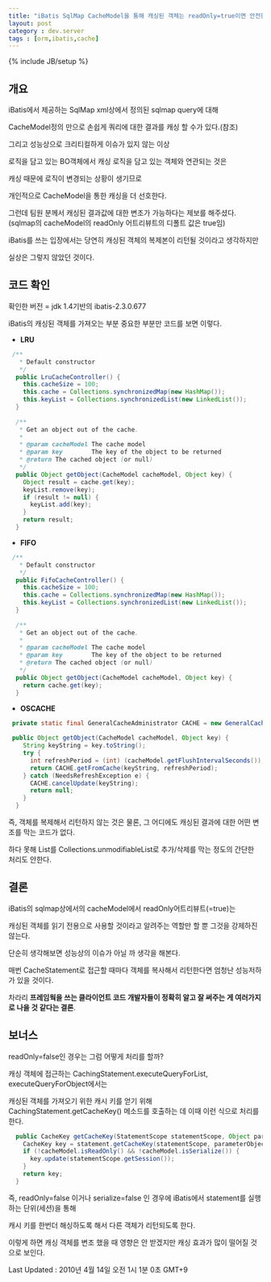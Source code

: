 ```yaml
---
title: "iBatis SqlMap CacheModel을 통해 캐싱된 객체는 readOnly=true이면 안전한가"
layout: post
category : dev.server
tags : [orm,ibatis,cache]
---
```

{% include JB/setup %}

개요
----

iBatis에서 제공하는 SqlMap xml상에서 정의된 sqlmap query에 대해

CacheModel정의 만으로 손쉽게 쿼리에 대한 결과를 캐싱 할 수가 있다.(참조)

 

그리고 성능상으로 크리티컬하게 이슈가 있지 않는 이상

로직을 담고 있는 BO객체에서 캐싱 로직을 담고 있는 객체와 연관되는 것은

캐싱 때문에 로직이 변경되는 상황이 생기므로

개인적으로 CacheModel을 통한 캐싱을 더 선호한다.

 

그런데 팀원 분께서 캐싱된 결과값에 대한 변조가 가능하다는 제보를 해주셨다.(sqlmap의 cacheModel의 readOnly 어트리뷰트의 디폴트 값은 true임)

iBatis를 쓰는 입장에서는 당연히 캐싱된 객체의 복제본이 리턴될 것이라고 생각하지만

실상은 그렇지 않았던 것이다.

 

코드 확인
-------

확인한 버전 = jdk 1.4기반의 ibatis-2.3.0.677

iBatis의 캐싱된 객체를 가져오는 부분 중요한 부분만 코드를 보면 이렇다.

- **LRU**

```java
 /**
   * Default constructor
   */
  public LruCacheController() {
    this.cacheSize = 100;
    this.cache = Collections.synchronizedMap(new HashMap());
    this.keyList = Collections.synchronizedList(new LinkedList());
  }
  
  /**
   * Get an object out of the cache.
   *
   * @param cacheModel The cache model
   * @param key        The key of the object to be returned
   * @return The cached object (or null)
   */
  public Object getObject(CacheModel cacheModel, Object key) {
    Object result = cache.get(key);
    keyList.remove(key);
    if (result != null) {
      keyList.add(key);
    }
    return result;
  }
```

- **FIFO**

```java
 /**
   * Default constructor
   */
  public FifoCacheController() {
    this.cacheSize = 100;
    this.cache = Collections.synchronizedMap(new HashMap());
    this.keyList = Collections.synchronizedList(new LinkedList());
  }
  
  /**
   * Get an object out of the cache.
   *
   * @param cacheModel The cache model
   * @param key        The key of the object to be returned
   * @return The cached object (or null)
   */
  public Object getObject(CacheModel cacheModel, Object key) {
    return cache.get(key);
  }
```

- **OSCACHE**

```java
 private static final GeneralCacheAdministrator CACHE = new GeneralCacheAdministrator();
 
 public Object getObject(CacheModel cacheModel, Object key) {
    String keyString = key.toString();
    try {
      int refreshPeriod = (int) (cacheModel.getFlushIntervalSeconds());
      return CACHE.getFromCache(keyString, refreshPeriod);
    } catch (NeedsRefreshException e) {
      CACHE.cancelUpdate(keyString);
      return null;
    }
  }
```


즉, 객체를 복제해서 리턴하지 않는 것은 물론, 그 어디에도 캐싱된 결과에 대한 어떤 변조를 막는 코드가 없다.

하다 못해 List를 Collections.unmodifiableList로 추가/삭제를 막는 정도의 간단한 처리도 안한다.


결론
---
iBatis의 sqlmap상에서의 cacheModel에서 readOnly어트리뷰트(=true)는

캐싱된 객체를 읽기 전용으로 사용할 것이라고 알려주는 역할만 할 뿐 그것을 강제하진 않는다.

 

단순히 생각해보면 성능상의 이슈가 아닐 까 생각을 해본다.

매번 CacheStatement로 접근할 때마다 객체를 복사해서 리턴한다면 엄청난 성능저하가 있을 것이다.

차라리 **프레임웍을 쓰는 클라이언트 코드 개발자들이 정확히 알고 잘 써주는 게 여러가지로 나을 것 같다는 결론**.


보너스
-----
readOnly=false인 경우는 그럼 어떻게 처리를 할까?

캐싱 객체에 접근하는 CachingStatement.executeQueryForList, executeQueryForObject에서는

캐싱된 객체를 가져오기 위한 캐시 키를 얻기 위해 CachingStatement.getCacheKey() 메소드를 호출하는 데 이때 이런 식으로 처리를 한다.

```java
  public CacheKey getCacheKey(StatementScope statementScope, Object parameterObject) {
    CacheKey key = statement.getCacheKey(statementScope, parameterObject);
    if (!cacheModel.isReadOnly() && !cacheModel.isSerialize()) {
      key.update(statementScope.getSession());
    }
    return key;
  }
```

즉, readOnly=false 이거나 serialize=false 인 경우에 iBatis에서 statement를 실행하는 단위(세션)을 통해

캐시 키를 한번더 해싱하도록 해서 다른 객체가 리턴되도록 한다.

이렇게 하면 캐싱 객체를 변조 했을 때 영향은 안 받겠지만 캐싱 효과가 많이 떨어질 것으로 보인다.


Last Updated : 2010년 4월 14일 오전 1시 1분 0초 GMT+9